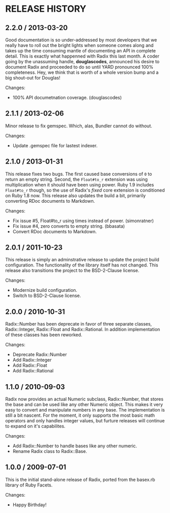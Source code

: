 # RELEASE HISTORY

## 2.2.0 / 2013-03-20

Good documentation is so under-addressed by most developers that we really
have to roll out the bright lights when someone comes along and takes 
up the time consuming mantle of documenting an API in complete detail.
This is exactly what happenned with Radix this last month. A coder going
by the unassuming handle, **douglascodes**, announced his desire to 
document Radix and proceeded to do so until YARD pronounced 100%
completeness. Hey, we think that is worth of a whole version bump and 
a big shout-out for Douglas!

Changes:

* 100% API documetnation coverage. (douglascodes)


## 2.1.1 / 2013-02-06

Minor release to fix gemspec. Which, alas, Bundler cannot do without.

Changes:

* Update .gemspec file for lastest indexer.


## 2.1.0 / 2013-01-31

This release fixes two bugs. The first caused base conversions of `0`
to return an empty string. Second, the `Float#to_r` extension was
 using multiplication when it should have been using power. 
Ruby 1.9 includes `Float#to_r` though, so the use of Radix's *fixed*
core extension is conditioned on Ruby 1.8 now. This release also 
updates  the build a bit, primarily converting RDoc documents to 
Markdown.

Changes:

* Fix issue #5, Float#to_r using times instead of power. (simonratner)
* Fix issue #4, zero converts to empty string. (bbasata)
* Convert RDoc documents to Markdown.


## 2.0.1 / 2011-10-23

This release is simply an adminstrative release to update the project
build configuration. The functionality of the library itself has not
changed. This release also transitions the project to the BSD-2-Clause
license.

Changes:

* Modernize build configuration.
* Switch to BSD-2-Clause license.


## 2.0.0 / 2010-10-31

Radix::Number has been deprecate in favor of three separate classes,
Radix::Integer, Radix::Float and Radix::Rational. In addition
implementation of these classes has been reworked.

Changes:

* Deprecate Radix::Number
* Add Radix::Integer
* Add Radix::Float
* Add Radix::Rational


## 1.1.0 / 2010-09-03

Radix now provides an actual Numeric subclass, Radix::Number, that stores
the base and can be used like any other Numeric object. This makes it very
easy to convert and manipulate numbers in any base. The implementation is still
a bit nascent. For the moment, it only supports the most basic math operators
and only handles integer values, but furture releases will continue to expand
on it's capabilites.

Changes:

* Add Radix::Number to handle bases like any other numeric.
* Rename Radix class to Radix::Base.


## 1.0.0 / 2009-07-01

This is the initial stand-alone release of Radix,
ported from the basex.rb library of Ruby Facets.

Changes:

* Happy Birthday!


